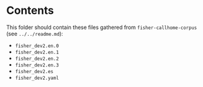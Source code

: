 # Contents
This folder should contain these files gathered from `fisher-callhome-corpus` (see `../../readme.md`):
- `fisher_dev2.en.0`
- `fisher_dev2.en.1`
- `fisher_dev2.en.2`
- `fisher_dev2.en.3`
- `fisher_dev2.es`
- `fisher_dev2.yaml`